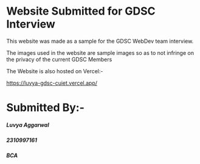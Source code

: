 Website Submitted for GDSC Interview
====================================
This website was made as a sample for the GDSC WebDev team interview.

The images used in the website are sample images so as to not infringe on the privacy of the current GDSC Members

The Website is also hosted on Vercel:-

https://luvya-gdsc-cuiet.vercel.app/


Submitted By:-
==============
##### Luvya Aggarwal
##### 2310997161
##### BCA